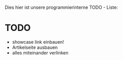 Dies hier ist unsere programmierinterne TODO - Liste:

# TODO
- showcase <a> link einbauen!
-  Artikelseite ausbauen
- alles miteinander verlinken

